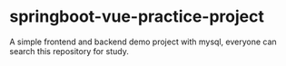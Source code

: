 # springboot-vue-practice-project
A simple frontend and backend demo project with mysql, everyone can search this repository for study.
